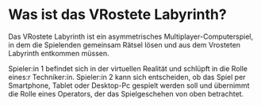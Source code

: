 # Was ist das VRostete Labyrinth?

Das VRostete Labyrinth ist ein asymmetrisches Multiplayer-Computerspiel, in dem die Spielenden gemeinsam Rätsel lösen und aus dem Vrosteten Labyrinth entkommen müssen.

Spieler:in 1 befindet sich in der virtuellen Realität und schlüpft in die Rolle eines:r Techniker:in. Spieler:in 2 kann sich entscheiden, ob das Spiel per Smartphone, Tablet oder Desktop-Pc gespielt werden soll und übernimmt die Rolle eines Operators, der das Spielgeschehen von oben betrachtet. 